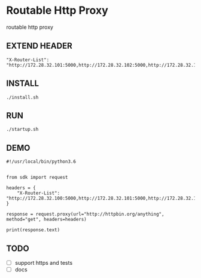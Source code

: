 # Routable Http Proxy
routable http proxy

## EXTEND HEADER

```
"X-Router-List": "http://172.28.32.101:5000,http://172.28.32.102:5000,http://172.28.32.103:5000"
```

## INSTALL 

```
./install.sh
```

## RUN 

```
./startup.sh
```

## DEMO

```
#!/usr/local/bin/python3.6


from sdk import request

headers = {
    "X-Router-List": "http://172.28.32.100:5000,http://172.28.32.101:5000,http://172.28.32.102:5000,http://172.28.32.103:5000,http://172.28.32.104:5000"
}

response = request.proxy(url="http://httpbin.org/anything", method="get", headers=headers)

print(response.text)
```

## TODO

- [ ] support https and tests
- [ ] docs
